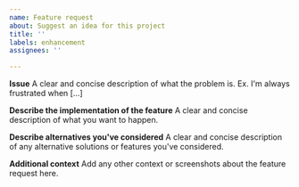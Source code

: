 ```yaml
---
name: Feature request
about: Suggest an idea for this project
title: ''
labels: enhancement
assignees: ''

---
```


**Issue**
A clear and concise description of what the problem is. Ex. I'm always frustrated when [...]

**Describe the implementation of the feature**
A clear and concise description of what you want to happen.

**Describe alternatives you've considered**
A clear and concise description of any alternative solutions or features you've considered.

**Additional context**
Add any other context or screenshots about the feature request here.
